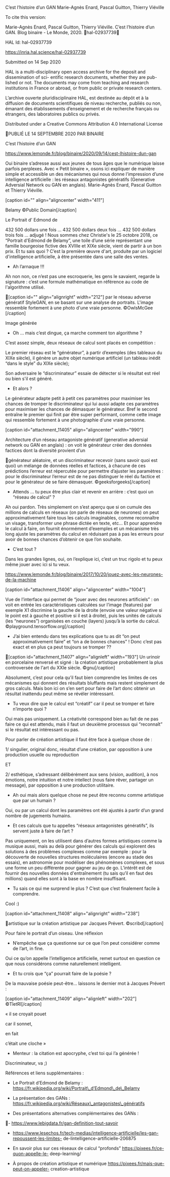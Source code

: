 C’est l’histoire d’un GAN
Marie-Agnès Enard, Pascal Guitton, Thierry Viéville

To cite this version:

Marie-Agnès Enard, Pascal Guitton, Thierry Viéville. C’est l’histoire d’un GAN. Blog binaire - Le
Monde, 2020. ￿hal-02937739￿

HAL Id: hal-02937739

https://inria.hal.science/hal-02937739

Submitted on 14 Sep 2020

HAL is a multi-disciplinary open access
archive for the deposit and dissemination of sci-
entific research documents, whether they are pub-
lished or not. The documents may come from
teaching and research institutions in France or
abroad, or from public or private research centers.

L’archive ouverte pluridisciplinaire HAL, est
destinée au dépôt et à la diffusion de documents
scientifiques de niveau recherche, publiés ou non,
émanant des établissements d’enseignement et de
recherche français ou étrangers, des laboratoires
publics ou privés.

Distributed under a Creative Commons Attribution 4.0 International License

PUBLIÉ LE
14 SEPTEMBRE 2020 PAR BINAIRE

C’est l’histoire d’un GAN

https://www.lemonde.fr/blog/binaire/2020/09/14/cest-lhistoire-dun-gan 

Oui binaire s’adresse aussi aux jeunes de tous âges que le 
numérique laisse parfois perplexes. Avec « Petit binaire », osons 
ici expliquer de manière simple et accessible un des mécanismes 
qui nous donne l’impression d’une intelligence artificielle : les 
réseaux antagonistes génératifs (Generative Adversial Network 
ou GAN en anglais). Marie-Agnès Enard, Pascal Guitton et 
Thierry Viéville.

[caption id="" align="aligncenter" width="411"]

Belamy ©Public Domain[/caption]

 Le Portrait d' Edmond de 

432 500 dollars une fois … 432 500 dollars deux fois … 432 500 dollars trois fois … adjugé ! 
Nous sommes chez Christie's le 25 octobre 2018, ce “Portrait d'Edmond de Belamy”, une 
toile d’une série représentant une famille bourgeoise fictive des XVIIIe et XIXe siècle, vient 
de partir à un bon prix. Et tu sais quoi ? C’est la première œuvre d'art, produite par un 
logiciel d'intelligence artificielle, à être présentée dans une salle des ventes.

- Ah l’arnaque !!!

Ah non non, ce n’est pas une escroquerie, les gens le savaient, regarde la signature : c’est 
une formule mathématique en référence au code de l'algorithme utilisé.

 
 
[caption id="" align="alignright" width="212"]
par le réseau adverse génératif StyleGAN, en se basant sur une analyse de portraits. 
L'image ressemble fortement à une photo d'une vraie personne. ©OwlsMcGee [/caption]

 Image générée 

- Oh … mais c’est dingue, ça marche comment ton algorithme ?

C’est assez simple, deux réseaux de calcul sont placés en compétition :

Le premier réseau est le “générateur”, à partir d’exemples (des tableaux du XIXe siècle), il 
génère un autre objet numérique artificiel (un tableau inédit “dans le style” du XIXe siècle);

Son adversaire le “discriminateur” essaie de détecter si le résultat est réel ou bien s'il est 
généré.

- Et alors ?

Le générateur adapte petit à petit ces paramètres pour maximiser les chances de tromper le 
discriminateur qui lui aussi adapte ces paramètres pour maximiser les chances de 
démasquer le générateur. Bref le second entraîne le premier qui finit par être super 
performant, comme cette image qui ressemble fortement à une photographie d'une vraie 
personne.

[caption id="attachment\_11405" align="aligncenter" width="990"]

Architecture d’un réseau antagoniste génératif (generative adversial network ou GAN en 
anglais) : on voit le générateur créer des données factices dont la diversité provient d’un 

 
générateur aléatoire, et un discriminateur recevoir (sans savoir quoi est quoi) un mélange de 
données réelles et factices, à chacune de ces prédictions l’erreur est répercutée pour 
permettre d’ajuster les paramètres : pour le discriminateur l’erreur est de ne pas distinguer le 
réel du factice et pour le générateur de se faire démasquer.
©geeksforgeeks[/caption]

- Attends … tu peux être plus clair et revenir en arrière : c’est quoi un “réseau de calcul” ?

Ah oui pardon. Très simplement on s’est aperçu que si on cumule des millions de calculs en 
réseaux (on parle de réseaux de neurones) on peut approximativement faire tous les calculs 
imaginables, comme reconnaître un visage, transformer une phrase dictée en texte, etc… Et 
pour apprendre le calcul à faire, on fournit énormément d’exemples et un mécanisme très 
long ajuste les paramètres du calcul en réduisant pas à pas les erreurs pour avoir de bonnes 
chances d’obtenir ce que l’on souhaite.

- C’est tout ?

Dans les grandes lignes, oui, on l’explique ici, c’est un truc rigolo et tu peux même jouer 
avec ici si tu veux.

https://www.lemonde.fr/blog/binaire/2017/10/20/jouez-avec-les-neurones-de-la-machine

[caption id="attachment\_11406" align="aligncenter" width="1004"]

Vue de l’interface qui permet de “jouer avec des neurones artificiels” : on voit en entrée les 
caractéristiques calculées sur l’image (features) par exemple X1 discrimine la gauche de la 
droite (envoie une valeur négative si le point est à gauche et positive si il est à droite), puis 
les unités de calculs (les “neurones”) organisées en couche (layers) jusqu’à la sortie du 
calcul. ©playground.tensorflow.org[/caption]

- J’ai bien entendu dans tes explications que tu as dit “on peut approximativement faire” et 
“on a de bonnes chances” ! Donc c’est pas exact et en plus ça peut toujours se tromper ??

 
[caption id="attachment\_11407" align="alignleft" width="193"]
Un urinoir en porcelaine renversé et signé : la création artistique probablement la plus 
controversée de l'art du XXIe siècle. ©gnu[/caption]

Absolument, c’est pour cela qu’il faut bien comprendre les limites de ces mécanismes qui 
donnent des résultats bluffants mais restent simplement de gros calculs. Mais bon ici on s’en 
sert pour faire de l’art donc obtenir un résultat inattendu peut même se révéler intéressant.

- Tu veux dire que le calcul est “créatif” car il peut se tromper et faire n’importe quoi ?

Oui mais pas uniquement. La créativité correspond bien au fait de ne pas faire ce qui est 
attendu, mais il faut un deuxième processus qui “reconnaît” si le résultat est intéressant ou 
pas.

Pour parler de création artistique il faut être face à quelque chose de :

1/ singulier, original donc, résultat d’une création, par opposition à une production usuelle ou 
reproduction

ET

2/ esthétique, s’adressant délibérément aux sens (vision, audition), à nos émotions, notre 
intuition et notre intellect (nous faire rêver, partager un message), par opposition à une 
production utilitaire.

- Ah oui mais alors quelque chose ne peut être reconnu comme artistique que par un 
humain ?

Oui, ou par un calcul dont les paramètres ont été ajustés à partir d’un grand nombre de 
jugements humains.

- Et ces calculs que tu appelles “réseaux antagonistes génératifs”, ils servent juste à faire de 
l’art ?

Pas uniquement, on les utilisent dans d’autres formes artistiques comme la musique aussi, 
mais au delà pour générer des calculs qui explorent des solutions à des problèmes 
complexes comme par exemple : pour la découverte de nouvelles structures moléculaires 
(encore au stade des essais), en astronomie pour modéliser des phénomènes complexes, 
et sous une forme un peu différente pour gagner au jeu de go. L’intérêt est de fournir des 
nouvelles données d'entraînement (tu sais qu’il en faut des millions) quand elles sont à la 
base en nombre insuffisant.

- Tu sais ce qui me surprend le plus ? C’est que c’est finalement facile à comprendre.

Cool :)

[caption id="attachment\_11408" align="alignright" width="238"]

 
 
artistique sur la création artistique par Jacques Prévert. ©scribd[/caption]

 Pour faire le portrait d’un oiseau. Une réflexion 

- N’empêche que ça questionne sur ce que l’on peut considérer comme de l’art, in fine.

Oui ce qu’on appelle l’intelligence artificielle, remet surtout en question ce que nous 
considérons comme naturellement intelligent.

- Et tu crois que “ça” pourrait faire de la poésie ?

De la mauvaise poésie peut-être… laissons le dernier mot à Jacques Prévert :

[caption id="attachment\_11409" align="alignleft" width="202"]
©TîetRî[/caption]

« il se croyait pouet

car il sonnet,

en fait

c’était une cloche »

- Menteur : la citation est apocryphe, c’est toi qui l’a générée !

Discriminateur, va ;)

Références et liens supplémentaires :

- Le Portrait d’Edmond de Belamy : 
https://fr.wikipedia.org/wiki/Portrait\_d’Edmond\_de\_Belamy

- La présentation des GANs : https://fr.wikipedia.org/wiki/Réseaux\_antagonistes\_génératifs

- Des présentations alternatives complémentaires des GANs :

 
 
 
 
- https://www.lebigdata.fr/gan-definition-tout-savoir

- https://www.lesechos.fr/tech-medias/intelligence-artificielle/les-gan-repoussent-les-limites-
de-lintelligence-artificielle-206875

- En savoir plus sur ces réseaux de calcul “profonds” https://pixees.fr/ce-quon-appelle-le-
deep-learning/

- À propos de création artistique et numérique https://pixees.fr/mais-que-peut-on-appeler-
creation-artistique

